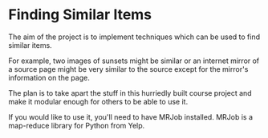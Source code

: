 Finding Similar Items
=====================

The aim of the project is to implement techniques
which can be used to find similar items.

For example, two images of sunsets might be similar
or an internet mirror of a source page might be very
similar to the source except for the mirror's information
on the page.

The plan is to take apart the stuff in this hurriedly
built course project and make it modular enough for others
to be able to use it.

If you would like to use it, you'll need to have MRJob
installed. MRJob is a map-reduce library for Python from Yelp.
